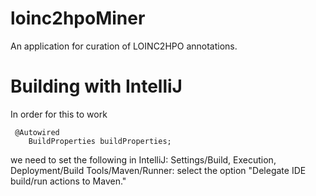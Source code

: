 # loinc2hpoMiner
An application for curation of LOINC2HPO annotations.

# Building with IntelliJ
In order for this to work 
```bazaar
 @Autowired
    BuildProperties buildProperties;
```
we need to set the following in IntelliJ:
Settings/Build, Execution, Deployment/Build Tools/Maven/Runner: select the option "Delegate IDE build/run actions to Maven."
